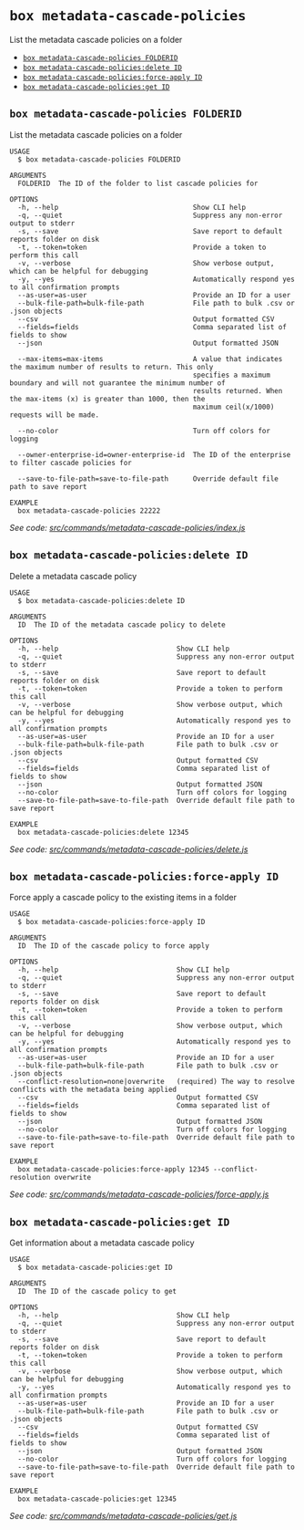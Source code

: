 `box metadata-cascade-policies`
===============================

List the metadata cascade policies on a folder

* [`box metadata-cascade-policies FOLDERID`](#box-metadata-cascade-policies-folderid)
* [`box metadata-cascade-policies:delete ID`](#box-metadata-cascade-policiesdelete-id)
* [`box metadata-cascade-policies:force-apply ID`](#box-metadata-cascade-policiesforce-apply-id)
* [`box metadata-cascade-policies:get ID`](#box-metadata-cascade-policiesget-id)

## `box metadata-cascade-policies FOLDERID`

List the metadata cascade policies on a folder

```
USAGE
  $ box metadata-cascade-policies FOLDERID

ARGUMENTS
  FOLDERID  The ID of the folder to list cascade policies for

OPTIONS
  -h, --help                                 Show CLI help
  -q, --quiet                                Suppress any non-error output to stderr
  -s, --save                                 Save report to default reports folder on disk
  -t, --token=token                          Provide a token to perform this call
  -v, --verbose                              Show verbose output, which can be helpful for debugging
  -y, --yes                                  Automatically respond yes to all confirmation prompts
  --as-user=as-user                          Provide an ID for a user
  --bulk-file-path=bulk-file-path            File path to bulk .csv or .json objects
  --csv                                      Output formatted CSV
  --fields=fields                            Comma separated list of fields to show
  --json                                     Output formatted JSON

  --max-items=max-items                      A value that indicates the maximum number of results to return. This only
                                             specifies a maximum boundary and will not guarantee the minimum number of
                                             results returned. When the max-items (x) is greater than 1000, then the
                                             maximum ceil(x/1000) requests will be made.

  --no-color                                 Turn off colors for logging

  --owner-enterprise-id=owner-enterprise-id  The ID of the enterprise to filter cascade policies for

  --save-to-file-path=save-to-file-path      Override default file path to save report

EXAMPLE
  box metadata-cascade-policies 22222
```

_See code: [src/commands/metadata-cascade-policies/index.js](https://github.com/box/boxcli/blob/v3.14.1/src/commands/metadata-cascade-policies/index.js)_

## `box metadata-cascade-policies:delete ID`

Delete a metadata cascade policy

```
USAGE
  $ box metadata-cascade-policies:delete ID

ARGUMENTS
  ID  The ID of the metadata cascade policy to delete

OPTIONS
  -h, --help                             Show CLI help
  -q, --quiet                            Suppress any non-error output to stderr
  -s, --save                             Save report to default reports folder on disk
  -t, --token=token                      Provide a token to perform this call
  -v, --verbose                          Show verbose output, which can be helpful for debugging
  -y, --yes                              Automatically respond yes to all confirmation prompts
  --as-user=as-user                      Provide an ID for a user
  --bulk-file-path=bulk-file-path        File path to bulk .csv or .json objects
  --csv                                  Output formatted CSV
  --fields=fields                        Comma separated list of fields to show
  --json                                 Output formatted JSON
  --no-color                             Turn off colors for logging
  --save-to-file-path=save-to-file-path  Override default file path to save report

EXAMPLE
  box metadata-cascade-policies:delete 12345
```

_See code: [src/commands/metadata-cascade-policies/delete.js](https://github.com/box/boxcli/blob/v3.14.1/src/commands/metadata-cascade-policies/delete.js)_

## `box metadata-cascade-policies:force-apply ID`

Force apply a cascade policy to the existing items in a folder

```
USAGE
  $ box metadata-cascade-policies:force-apply ID

ARGUMENTS
  ID  The ID of the cascade policy to force apply

OPTIONS
  -h, --help                             Show CLI help
  -q, --quiet                            Suppress any non-error output to stderr
  -s, --save                             Save report to default reports folder on disk
  -t, --token=token                      Provide a token to perform this call
  -v, --verbose                          Show verbose output, which can be helpful for debugging
  -y, --yes                              Automatically respond yes to all confirmation prompts
  --as-user=as-user                      Provide an ID for a user
  --bulk-file-path=bulk-file-path        File path to bulk .csv or .json objects
  --conflict-resolution=none|overwrite   (required) The way to resolve conflicts with the metadata being applied
  --csv                                  Output formatted CSV
  --fields=fields                        Comma separated list of fields to show
  --json                                 Output formatted JSON
  --no-color                             Turn off colors for logging
  --save-to-file-path=save-to-file-path  Override default file path to save report

EXAMPLE
  box metadata-cascade-policies:force-apply 12345 --conflict-resolution overwrite
```

_See code: [src/commands/metadata-cascade-policies/force-apply.js](https://github.com/box/boxcli/blob/v3.14.1/src/commands/metadata-cascade-policies/force-apply.js)_

## `box metadata-cascade-policies:get ID`

Get information about a metadata cascade policy

```
USAGE
  $ box metadata-cascade-policies:get ID

ARGUMENTS
  ID  The ID of the cascade policy to get

OPTIONS
  -h, --help                             Show CLI help
  -q, --quiet                            Suppress any non-error output to stderr
  -s, --save                             Save report to default reports folder on disk
  -t, --token=token                      Provide a token to perform this call
  -v, --verbose                          Show verbose output, which can be helpful for debugging
  -y, --yes                              Automatically respond yes to all confirmation prompts
  --as-user=as-user                      Provide an ID for a user
  --bulk-file-path=bulk-file-path        File path to bulk .csv or .json objects
  --csv                                  Output formatted CSV
  --fields=fields                        Comma separated list of fields to show
  --json                                 Output formatted JSON
  --no-color                             Turn off colors for logging
  --save-to-file-path=save-to-file-path  Override default file path to save report

EXAMPLE
  box metadata-cascade-policies:get 12345
```

_See code: [src/commands/metadata-cascade-policies/get.js](https://github.com/box/boxcli/blob/v3.14.1/src/commands/metadata-cascade-policies/get.js)_
